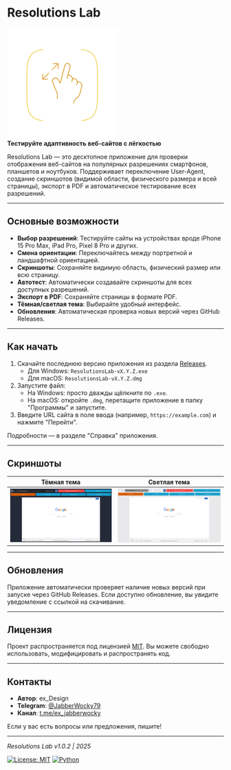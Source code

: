 
# Resolutions Lab

![Resolutions Lab Logo](icons/app-icon.png)  
**Тестируйте адаптивность веб-сайтов с лёгкостью**

Resolutions Lab — это десктопное приложение для проверки отображения веб-сайтов на популярных разрешениях смартфонов, планшетов и ноутбуков. Поддерживает переключение User-Agent, создание скриншотов (видимой области, физического размера и всей страницы), экспорт в PDF и автоматическое тестирование всех разрешений.

---

## Основные возможности
- **Выбор разрешений**: Тестируйте сайты на устройствах вроде iPhone 15 Pro Max, iPad Pro, Pixel 8 Pro и других.
- **Смена ориентации**: Переключайтесь между портретной и ландшафтной ориентацией.
- **Скриншоты**: Сохраняйте видимую область, физический размер или всю страницу.
- **Автотест**: Автоматически создавайте скриншоты для всех доступных разрешений.
- **Экспорт в PDF**: Сохраняйте страницы в формате PDF.
- **Тёмная/светлая тема**: Выбирайте удобный интерфейс.
- **Обновления**: Автоматическая проверка новых версий через GitHub Releases.

---

## Как начать
1. Скачайте последнюю версию приложения из раздела [Releases](https://github.com/ВАШ_ЛОГИН/ResolutionsLab/releases).
   - Для Windows: `ResolutionsLab-vX.Y.Z.exe`
   - Для macOS: `ResolutionsLab-vX.Y.Z.dmg`
2. Запустите файл:
   - На Windows: просто дважды щёлкните по `.exe`.
   - На macOS: откройте `.dmg`, перетащите приложение в папку "Программы" и запустите.
3. Введите URL сайта в поле ввода (например, `https://example.com`) и нажмите "Перейти".

Подробности — в разделе "Справка" приложения.

---

## Скриншоты
| Тёмная тема | Светлая тема |
|-------------|--------------|
| ![Dark Theme](screenshots/dark-theme-example.png) | ![Light Theme](screenshots/light-theme-example.png) |

---

## Обновления
Приложение автоматически проверяет наличие новых версий при запуске через GitHub Releases. Если доступно обновление, вы увидите уведомление с ссылкой на скачивание.

---

## Лицензия
Проект распространяется под лицензией [MIT](LICENSE). Вы можете свободно использовать, модифицировать и распространять код.

---

## Контакты
- **Автор**: ex_Design
- **Telegram**: [@JabberWocky79](https://t.me/JabberWocky79)
- **Канал**: [t.me/ex_jabberwocky](https://t.me/ex_jabberwocky)

Если у вас есть вопросы или предложения, пишите!

---

*Resolutions Lab v1.0.2 | 2025*

[![License: MIT](https://img.shields.io/badge/License-MIT-yellow.svg)](https://opensource.org/licenses/MIT)
[![Python](https://img.shields.io/badge/Python-3.8+-blue.svg)](https://www.python.org/)